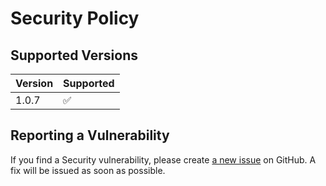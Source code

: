 # Security Policy

## Supported Versions

| Version | Supported          |
| ------- | ------------------ |
| 1.0.7   | :white_check_mark: |

## Reporting a Vulnerability

If you find a Security vulnerability, please create [a new issue](https://github.com/TheAcharya/MarkerData-Pagemaker/issues) on GitHub. A fix will be issued as soon as possible.
